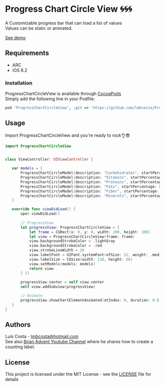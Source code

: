 # Progress Chart Circle View :cyclone::cyclone::cyclone:

A Customizable progress bar that can load a list of values <br/>
Values can be static or animated.

[See demo](https://gfycat.com/gifs/detail/regularelegantgreyhounddog)

## Requirements
* ARC
* iOS 8.2


### Installation
ProgressChartCircleView is available through [CocoaPods](https://cocoapods.org)<br/>
Simply add the following line in your Podfile:
```ruby
pod 'ProgressChartCircleView', :git => 'https://github.com/lmbcosta/ProgressChartCircleView.git'
```


## Usage
Import ProgressChartCircleView and you're ready to rock:ok_hand::sunglasses:
 
 ```Swift
import ProgressChartCircleView


class ViewController: UIViewController {
    
    var models = [
        ProgressChartCircleModel(description: "Carbohidrates", startPercentage: 0, endPercentage: 55),
        ProgressChartCircleModel(description: "Vitamins", startPercentage: 55, endPercentage: 59),
        ProgressChartCircleModel(description: "Proteins", startPercentage: 59, endPercentage: 81),
        ProgressChartCircleModel(description: "Fats", startPercentage: 81, endPercentage: 93),
        ProgressChartCircleModel(description: "Fiber", startPercentage: 93, endPercentage: 97),
        ProgressChartCircleModel(description: "Minerals", startPercentage: 97, endPercentage: 100)
    ]

    override func viewDidLoad() {
        uper.viewDidLoad()
        
        // ProgressView
        let progressView: ProgressChartCircleView = {
            let frame = CGRect(x: 0, y: 0, width: 200, height: 200)
            let view = ProgressChartCircleView(frame: frame)
            view.backgroundStrokeColor = .lightGray
            view.backgroundStrokeColor = .red
            view.strokeLineWidth = 20
            view.labelFont = UIFont.systemFont(ofSize: 52, weight: .medium)
            view.labelSize = CGSize(width: 138, height: 66)
            view.setModels(models: models)
            return view
        } ()
        
        progressView.center = self.view.center
        self.view.addSubview(progressView)

        // Animate
        progressView.showChartElementAnimated(atIndex: 0, duration: 0.8)
    }
}

 ```


## Authors
Luís Costa - lmbcosta@hotmail.com<br/>
See also [Brian Advent Youtube Channel](https://www.youtube.com/channel/UCysEngjfeIYapEER9K8aikw) where he shares how to create a counting label.

## License
This project is licensed under the MIT License - see the [LICENSE](https://github.com/lmbcosta/ProgressChartCircleView/blob/master/LICENSE) file for details


